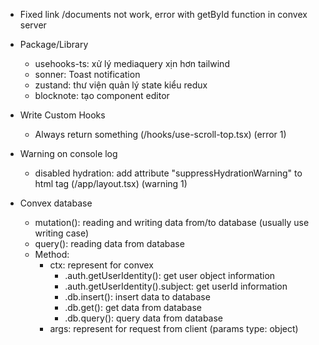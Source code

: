 -   Fixed link /documents not work, error with getById function in convex server

-   Package/Library

    -   usehooks-ts: xử lý mediaquery xịn hơn tailwind
    -   sonner: Toast notification
    -   zustand: thư viện quản lý state kiểu redux
    -   blocknote: tạo component editor

-   Write Custom Hooks

    -   Always return something (/hooks/use-scroll-top.tsx) (error 1)

-   Warning on console log

    -   disabled hydration: add attribute "suppressHydrationWarning" to html tag (/app/layout.tsx) (warning 1)

-   Convex database
    -   mutation(): reading and writing data from/to database (usually use writing case)
    -   query(): reading data from database
    -   Method:
        -   ctx: represent for convex
            -   .auth.getUserIdentity(): get user object information
            -   .auth.getUserIdentity().subject: get userId information
            -   .db.insert(): insert data to database
            -   .db.get(): get data from database
            -   .db.query(): query data from database
        -   args: represent for request from client (params type: object)
